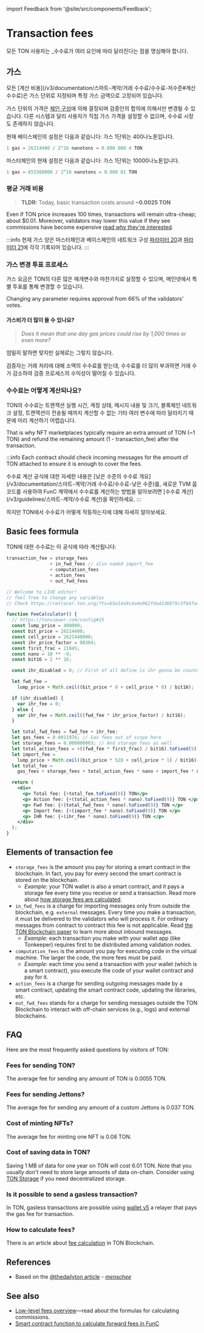 import Feedback from '@site/src/components/Feedback';

# Transaction fees

모든 TON 사용자는 _수수료가 여러 요인에 따라 달라진다는 점을 명심해야 합니다.

## 가스

모든 [계산 비용](/v3/documentation/스마트-계약/거래 수수료/수수료-저수준#계산 수수료)은 가스 단위로 지정되며 특정 가스 금액으로 고정되어 있습니다.

가스 단위의 가격은 [체인 구성](https://tonviewer.com/config#20)에 의해 결정되며 검증인의 합의에 의해서만 변경될 수 있습니다. 다른 시스템과 달리 사용자가 직접 가스 가격을 설정할 수 없으며, 수수료 시장도 존재하지 않습니다.

현재 베이스체인의 설정은 다음과 같습니다: 가스 1단위는 400나노톤입니다.

```cpp
1 gas = 26214400 / 2^16 nanotons = 0.000 000 4 TON
```

마스터체인의 현재 설정은 다음과 같습니다: 가스 1단위는 10000나노톤입니다.

```cpp
1 gas = 655360000 / 2^16 nanotons = 0.000 01 TON
```

### 평균 거래 비용

> **TLDR:** Today, basic transaction costs around **~0.0025 TON**

Even if TON price increases 100 times, transactions will remain ultra-cheap; about $0.01. Moreover, validators may lower this value if they see commissions have become expensive [read why they're interested](#gas-changing-voting-process).

:::info
현재 가스 양은 마스터체인과 베이스체인의 네트워크 구성 [파라미터 20](https://tonviewer.com/config#20)과 [파라미터 21](https://tonviewer.com/config#21)에 각각 기록되어 있습니다.
:::

### 가스 변경 투표 프로세스

가스 요금은 TON의 다른 많은 매개변수와 마찬가지로 설정할 수 있으며, 메인넷에서 특별 투표를 통해 변경할 수 있습니다.

Changing any parameter requires approval from 66% of the validators' votes.

#### 가스비가 더 많이 들 수 있나요?

> _Does it mean that one day gas prices could rise by 1,000 times or even more?_

엄밀히 말하면 맞지만 실제로는 그렇지 않습니다.

검증자는 거래 처리에 대해 소액의 수수료를 받는데, 수수료를 더 많이 부과하면 거래 수가 감소하여 검증 프로세스의 수익성이 떨어질 수 있습니다.

### 수수료는 어떻게 계산되나요?

TON의 수수료는 트랜잭션 실행 시간, 계정 상태, 메시지 내용 및 크기, 블록체인 네트워크 설정, 트랜잭션이 전송될 때까지 계산할 수 없는 기타 여러 변수에 따라 달라지기 때문에 미리 계산하기 어렵습니다.

That is why NFT marketplaces typically require an extra amount of TON (~1 TON) and refund the remaining amount (1 - transaction_fee) after the transaction.

:::info
Each contract should check incoming messages for the amount of TON attached to ensure it is enough to cover the fees.

수수료 계산 공식에 대한 자세한 내용은 [낮은 수준의 수수료 개요](/v3/documentation/스마트-계약/거래 수수료/수수료-낮은 수준)를, 새로운 TVM 옵코드를 사용하여 FunC 계약에서 수수료를 계산하는 방법을 알아보려면 [수수료 계산](/v3/guidelines/스마트-계약/수수료 계산)을 확인하세요.
:::

하지만 TON에서 수수료가 어떻게 작동하는지에 대해 자세히 알아보세요.

## Basic fees formula

TON에 대한 수수료는 이 공식에 따라 계산됩니다:

```cpp
transaction_fee = storage_fees
                + in_fwd_fees // also named import_fee
                + computation_fees
                + action_fees
                + out_fwd_fees
```

```jsx live
// Welcome to LIVE editor!
// feel free to change any variables
// Check https://retracer.ton.org/?tx=b5e14a9c4a4e982fda42d6079c3f84fa48e76497a8f3fca872f9a3737f1f6262

function FeeCalculator() {
  // https://tonviewer.com/config#25
  const lump_price = 400000;
  const bit_price = 26214400;
  const cell_price = 2621440000;
  const ihr_price_factor = 98304;
  const first_frac = 21845;
  const nano = 10 ** -9;
  const bit16 = 2 ** 16;

  const ihr_disabled = 0; // First of all define is ihr gonna be counted

  let fwd_fee =
    lump_price + Math.ceil((bit_price * 0 + cell_price * 0) / bit16);

  if (ihr_disabled) {
    var ihr_fee = 0;
  } else {
    var ihr_fee = Math.ceil((fwd_fee * ihr_price_factor) / bit16);
  }

  let total_fwd_fees = fwd_fee + ihr_fee;
  let gas_fees = 0.0011976; // Gas fees out of scope here
  let storage_fees = 0.000000003; // And storage fees as well
  let total_action_fees = +((fwd_fee * first_frac) / bit16).toFixed(9);
  let import_fee =
    lump_price + Math.ceil((bit_price * 528 + cell_price * 1) / bit16);
  let total_fee =
    gas_fees + storage_fees + total_action_fees * nano + import_fee * nano;

  return (
    <div>
      <p> Total fee: {+total_fee.toFixed(9)} TON</p>
      <p> Action fee: {+(total_action_fees * nano).toFixed(9)} TON </p>
      <p> Fwd fee: {+(total_fwd_fees * nano).toFixed(9)} TON </p>
      <p> Import fee: {+(import_fee * nano).toFixed(9)} TON </p>
      <p> IHR fee: {+(ihr_fee * nano).toFixed(9)} TON </p>
    </div>
  );
}
```

## Elements of transaction fee

- `storage_fees` is the amount you pay for storing a smart contract in the blockchain. In fact, you pay for every second the smart contract is stored on the blockchain.
  - _Example_: your TON wallet is also a smart contract, and it pays a storage fee every time you receive or send a transaction. Read more about [how storage fees are calculated](/v3/documentation/smart-contracts/transaction-fees/fees-low-level#storage-fee).
- `in_fwd_fees` is a charge for importing messages only from outside the blockchain, e.g. `external` messages. Every time you make a transaction, it must be delivered to the validators who will process it. For ordinary messages from contract to contract this fee is not applicable. Read [the TON Blockchain paper](https://docs.ton.org/tblkch.pdf) to learn more about inbound messages.
  - _Example_: each transaction you make with your wallet app (like Tonkeeper) requires first to be distributed among validation nodes.
- `computation_fees` is the amount you pay for executing code in the virtual machine. The larger the code, the more fees must be paid.
  - _Example_: each time you send a transaction with your wallet (which is a smart contract), you execute the code of your wallet contract and pay for it.
- `action_fees` is a charge for sending outgoing messages made by a smart contract, updating the smart contract code, updating the libraries, etc.
- `out_fwd_fees` stands for a charge for sending messages outside the TON Blockchain to interact with off-chain services (e.g., logs) and external blockchains.

## FAQ

Here are the most frequently asked questions by visitors of TON:

### Fees for sending TON?

The average fee for sending any amount of TON is 0.0055 TON.

### Fees for sending Jettons?

The average fee for sending any amount of a custom Jettons is 0.037 TON.

### Cost of minting NFTs?

The average fee for minting one NFT is 0.08 TON.

### Cost of saving data in TON?

Saving 1 MB of data for one year on TON will cost 6.01 TON. Note that you usually don't need to store large amounts of data on-chain. Consider using [TON Storage](/v3/guidelines/web3/ton-storage/storage-daemon) if you need decentralized storage.

### Is it possible to send a gasless transaction?

In TON, gasless transactions are possible using [wallet v5](/v3/documentation/smart-contracts/contracts-specs/wallet-contracts#preparing-for-gasless-transactions) a relayer that pays the gas fee for transaction.

### How to calculate fees?

There is an article about [fee calculation](/v3/guidelines/smart-contracts/fee-calculation) in TON Blockchain.

## References

- Based on the [@thedailyton article](https://telegra.ph/Commissions-on-TON-07-22) - _[menschee](https://github.com/menschee)_

## See also

- [Low-level fees overview](/v3/documentation/smart-contracts/transaction-fees/fees-low-level)—read about the formulas for calculating commissions.
- [Smart contract function to calculate forward fees in FunC](https://github.com/ton-blockchain/token-contract/blob/main/misc/forward-fee-calc.fc)

<Feedback />

